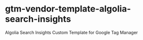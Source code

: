 # gtm-vendor-template-algolia-search-insights
Algolia Search Insights Custom Template for Google Tag Manager
